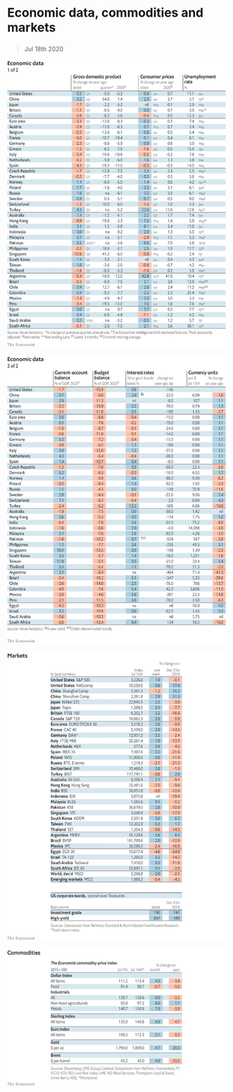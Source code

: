 ###### 

# Economic data, commodities and markets 

#####  

> Jul 18th 2020 

![image](images/20200718_INT101.png) 


![image](images/20200718_INT102.png) 


![image](images/20200718_INT201.png) 


![image](images/20200718_INT401.png) 


